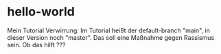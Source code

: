 # hello-world
Mein Tutorial
Verwirrung: Im Tutorial heißt der default-branch "main", in dieser Version noch "master".
Das soll eine Maßnahme gegen Rassismus sein. Ob das hilft ??? 
